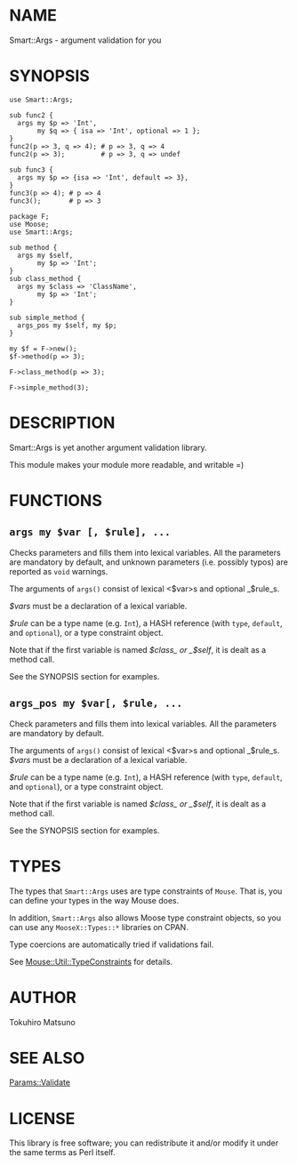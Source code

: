 # NAME

Smart::Args - argument validation for you

# SYNOPSIS

    use Smart::Args;

    sub func2 {
      args my $p => 'Int',
           my $q => { isa => 'Int', optional => 1 };
    }
    func2(p => 3, q => 4); # p => 3, q => 4
    func2(p => 3);         # p => 3, q => undef

    sub func3 {
      args my $p => {isa => 'Int', default => 3},
    }
    func3(p => 4); # p => 4
    func3();       # p => 3

    package F;
    use Moose;
    use Smart::Args;

    sub method {
      args my $self,
           my $p => 'Int';
    }
    sub class_method {
      args my $class => 'ClassName',
           my $p => 'Int';
    }

    sub simple_method {
      args_pos my $self, my $p;
    }

    my $f = F->new();
    $f->method(p => 3);

    F->class_method(p => 3);

    F->simple_method(3);

# DESCRIPTION

Smart::Args is yet another argument validation library.

This module makes your module more readable, and writable =)

# FUNCTIONS

## `args my $var [, $rule], ...`

Checks parameters and fills them into lexical variables. All the parameters
are mandatory by default, and unknown parameters (i.e. possibly typos) are
reported as `void` warnings.

The arguments of `args()` consist of lexical <$var>s and optional _$rule_s.

_$vars_ must be a declaration of a lexical variable.

_$rule_ can be a type name (e.g. `Int`), a HASH reference (with
`type`, `default`, and `optional`), or a type constraint object.

Note that if the first variable is named _$class_ or _$self_, it
is dealt as a method call.

See the SYNOPSIS section for examples.

## `args_pos my $var[, $rule, ...`

Check parameters and fills them into lexical variables. All the parameters
are mandatory by default.

The arguments of `args()` consist of lexical <$var>s and optional _$rule_s.
_$vars_ must be a declaration of a lexical variable.

_$rule_ can be a type name (e.g. `Int`), a HASH reference (with
`type`, `default`, and `optional`), or a type constraint object.

Note that if the first variable is named _$class_ or _$self_, it
is dealt as a method call.

See the SYNOPSIS section for examples.

# TYPES

The types that `Smart::Args` uses are type constraints of `Mouse`.
That is, you can define your types in the way Mouse does.

In addition, `Smart::Args` also allows Moose type constraint objects,
so you can use any `MooseX::Types::*` libraries on CPAN.

Type coercions are automatically tried if validations fail.

See [Mouse::Util::TypeConstraints](http://search.cpan.org/perldoc?Mouse::Util::TypeConstraints) for details.

# AUTHOR

Tokuhiro Matsuno <tokuhirom  slkjfd gmail.com>

# SEE ALSO

[Params::Validate](http://search.cpan.org/perldoc?Params::Validate)

# LICENSE

This library is free software; you can redistribute it and/or modify
it under the same terms as Perl itself.
